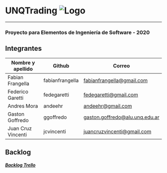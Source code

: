 # UNQTrading ![Logo](https://live.staticflickr.com/65535/49917938586_1ae4375b51_s.jpg)
---
### Proyecto para Elementos de Ingeniería de Software - 2020

## Integrantes

|Nombre y apellido|	Github|	Correo
| ------ | ------ | ------ |
|Fabian Frangella|	fabianfrangella|	fabianfrangella@gmail.com|
|Federico Garetti|	fedegaretti|	fedegaretti@gmail.com|
|Andres Mora|	andeehr|	andeehr@gmail.com|
|Gaston Goffredo|	ggoffredo|	gaston.goffredo@alu.unq.edu.ar|
|Juan Cruz Vincenti|	jcvincenti|	juancruzvincenti@gmail.com|

## Backlog
##### [Backlog Trello](https://trello.com/b/AvjqwmzW/unqtrading "Backlog Trello")
